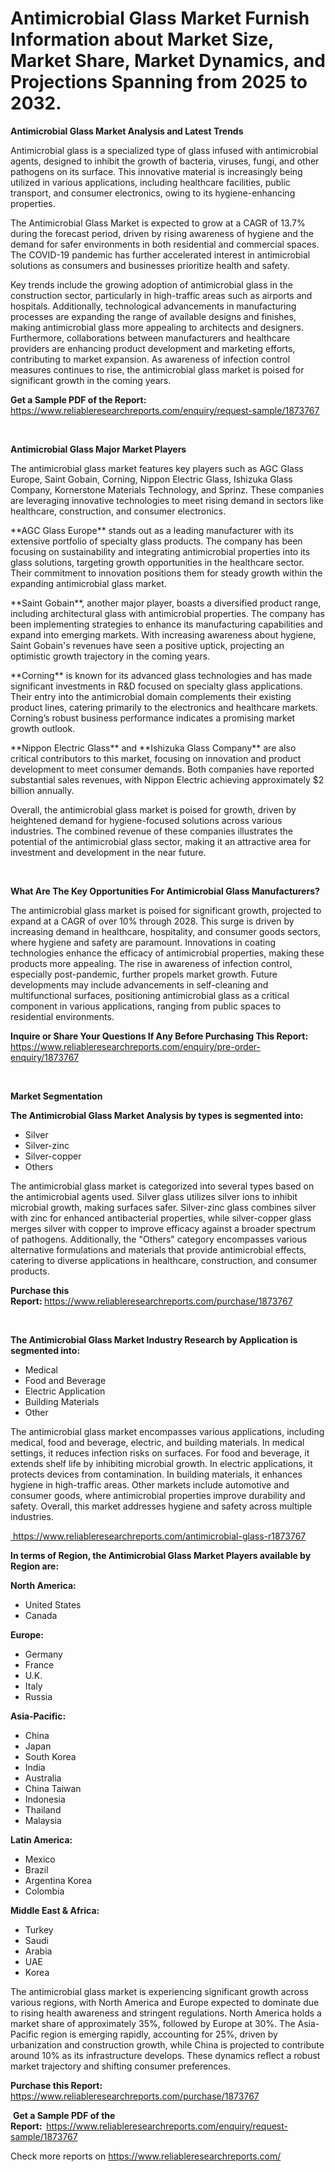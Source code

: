 <p><h1>Antimicrobial Glass Market Furnish Information about Market Size, Market Share, Market Dynamics, and Projections Spanning from 2025 to 2032.</h1></p><p><strong>Antimicrobial Glass Market Analysis and Latest Trends</strong></p>
<p><p>Antimicrobial glass is a specialized type of glass infused with antimicrobial agents, designed to inhibit the growth of bacteria, viruses, fungi, and other pathogens on its surface. This innovative material is increasingly being utilized in various applications, including healthcare facilities, public transport, and consumer electronics, owing to its hygiene-enhancing properties.</p><p>The Antimicrobial Glass Market is expected to grow at a CAGR of 13.7% during the forecast period, driven by rising awareness of hygiene and the demand for safer environments in both residential and commercial spaces. The COVID-19 pandemic has further accelerated interest in antimicrobial solutions as consumers and businesses prioritize health and safety. </p><p>Key trends include the growing adoption of antimicrobial glass in the construction sector, particularly in high-traffic areas such as airports and hospitals. Additionally, technological advancements in manufacturing processes are expanding the range of available designs and finishes, making antimicrobial glass more appealing to architects and designers. Furthermore, collaborations between manufacturers and healthcare providers are enhancing product development and marketing efforts, contributing to market expansion. As awareness of infection control measures continues to rise, the antimicrobial glass market is poised for significant growth in the coming years.</p></p>
<p><strong>Get a Sample PDF of the Report:&nbsp;</strong> <a href="https://www.reliableresearchreports.com/enquiry/request-sample/1873767?utm_campaign=2215&utm_medium=2&utm_source=Github&utm_content=ia&utm_term=31032025&utm_id=antimicrobial-glass">https://www.reliableresearchreports.com/enquiry/request-sample/1873767</a></p>
<p>&nbsp;</p>
<p><strong>Antimicrobial Glass Major Market Players</strong></p>
<p><p>The antimicrobial glass market features key players such as AGC Glass Europe, Saint Gobain, Corning, Nippon Electric Glass, Ishizuka Glass Company, Kornerstone Materials Technology, and Sprinz. These companies are leveraging innovative technologies to meet rising demand in sectors like healthcare, construction, and consumer electronics.</p><p>**AGC Glass Europe** stands out as a leading manufacturer with its extensive portfolio of specialty glass products. The company has been focusing on sustainability and integrating antimicrobial properties into its glass solutions, targeting growth opportunities in the healthcare sector. Their commitment to innovation positions them for steady growth within the expanding antimicrobial glass market.</p><p>**Saint Gobain**, another major player, boasts a diversified product range, including architectural glass with antimicrobial properties. The company has been implementing strategies to enhance its manufacturing capabilities and expand into emerging markets. With increasing awareness about hygiene, Saint Gobain's revenues have seen a positive uptick, projecting an optimistic growth trajectory in the coming years.</p><p>**Corning** is known for its advanced glass technologies and has made significant investments in R&D focused on specialty glass applications. Their entry into the antimicrobial domain complements their existing product lines, catering primarily to the electronics and healthcare markets. Corning’s robust business performance indicates a promising market growth outlook.</p><p>**Nippon Electric Glass** and **Ishizuka Glass Company** are also critical contributors to this market, focusing on innovation and product development to meet consumer demands. Both companies have reported substantial sales revenues, with Nippon Electric achieving approximately $2 billion annually.</p><p>Overall, the antimicrobial glass market is poised for growth, driven by heightened demand for hygiene-focused solutions across various industries. The combined revenue of these companies illustrates the potential of the antimicrobial glass sector, making it an attractive area for investment and development in the near future.</p></p>
<p>&nbsp;</p>
<p><strong>What Are The Key Opportunities For Antimicrobial Glass Manufacturers?</strong></p>
<p><p>The antimicrobial glass market is poised for significant growth, projected to expand at a CAGR of over 10% through 2028. This surge is driven by increasing demand in healthcare, hospitality, and consumer goods sectors, where hygiene and safety are paramount. Innovations in coating technologies enhance the efficacy of antimicrobial properties, making these products more appealing. The rise in awareness of infection control, especially post-pandemic, further propels market growth. Future developments may include advancements in self-cleaning and multifunctional surfaces, positioning antimicrobial glass as a critical component in various applications, ranging from public spaces to residential environments.</p></p>
<p><strong>Inquire or Share Your Questions If Any Before Purchasing This Report:</strong> <a href="https://www.reliableresearchreports.com/enquiry/pre-order-enquiry/1873767?utm_campaign=2215&utm_medium=2&utm_source=Github&utm_content=ia&utm_term=31032025&utm_id=antimicrobial-glass">https://www.reliableresearchreports.com/enquiry/pre-order-enquiry/1873767</a></p>
<p>&nbsp;</p>
<p><strong>Market Segmentation</strong></p>
<p><strong>The Antimicrobial Glass Market Analysis by types is segmented into:</strong></p>
<p><ul><li>Silver</li><li>Silver-zinc</li><li>Silver-copper</li><li>Others</li></ul></p>
<p><p>The antimicrobial glass market is categorized into several types based on the antimicrobial agents used. Silver glass utilizes silver ions to inhibit microbial growth, making surfaces safer. Silver-zinc glass combines silver with zinc for enhanced antibacterial properties, while silver-copper glass merges silver with copper to improve efficacy against a broader spectrum of pathogens. Additionally, the "Others" category encompasses various alternative formulations and materials that provide antimicrobial effects, catering to diverse applications in healthcare, construction, and consumer products.</p></p>
<p><strong>Purchase this Report:&nbsp;</strong><a href="https://www.reliableresearchreports.com/purchase/1873767?utm_campaign=2215&utm_medium=2&utm_source=Github&utm_content=ia&utm_term=31032025&utm_id=antimicrobial-glass">https://www.reliableresearchreports.com/purchase/1873767</a></p>
<p>&nbsp;</p>
<p><strong>The Antimicrobial Glass Market Industry Research by Application is segmented into:</strong></p>
<p><ul><li>Medical</li><li>Food and Beverage</li><li>Electric Application</li><li>Building Materials</li><li>Other</li></ul></p>
<p><p>The antimicrobial glass market encompasses various applications, including medical, food and beverage, electric, and building materials. In medical settings, it reduces infection risks on surfaces. For food and beverage, it extends shelf life by inhibiting microbial growth. In electric applications, it protects devices from contamination. In building materials, it enhances hygiene in high-traffic areas. Other markets include automotive and consumer goods, where antimicrobial properties improve durability and safety. Overall, this market addresses hygiene and safety across multiple industries.</p></p>
<p><a href="https://www.reliableresearchreports.com/antimicrobial-glass-r1873767?utm_campaign=2215&utm_medium=2&utm_source=Github&utm_content=ia&utm_term=31032025&utm_id=antimicrobial-glass">&nbsp;https://www.reliableresearchreports.com/antimicrobial-glass-r1873767</a></p>
<p><strong>In terms of Region, the Antimicrobial Glass Market Players available by Region are:</strong></p>
<p>
    <p> <strong> North America: </strong>
        <ul>
            <li>United States</li>
            <li>Canada</li>
        </ul>
        </p> 
    <p> <strong> Europe: </strong>
        <ul>
            <li>Germany</li>
            <li>France</li>
            <li>U.K.</li>
            <li>Italy</li>
            <li>Russia</li>
        </ul>
        </p> 
    <p> <strong> Asia-Pacific: </strong>
        <ul>
            <li>China</li>
            <li>Japan</li>
            <li>South Korea</li>
            <li>India</li>
            <li>Australia</li>
            <li>China Taiwan</li>
            <li>Indonesia</li>
            <li>Thailand</li>
            <li>Malaysia</li>
        </ul>
        </p> 
    <p> <strong> Latin America: </strong>
        <ul>
            <li>Mexico</li>
            <li>Brazil</li>
            <li>Argentina Korea</li>
            <li>Colombia</li>
        </ul>
        </p> 
    <p> <strong> Middle East & Africa: </strong>
        <ul>
            <li>Turkey</li>
            <li>Saudi</li>
            <li>Arabia</li>
            <li>UAE</li>
            <li>Korea</li>
        </ul>
    </p>
    </p>
<p><p>The antimicrobial glass market is experiencing significant growth across various regions, with North America and Europe expected to dominate due to rising health awareness and stringent regulations. North America holds a market share of approximately 35%, followed by Europe at 30%. The Asia-Pacific region is emerging rapidly, accounting for 25%, driven by urbanization and construction growth, while China is projected to contribute around 10% as its infrastructure develops. These dynamics reflect a robust market trajectory and shifting consumer preferences.</p></p>
<p><strong>Purchase this Report: </strong><a href="https://www.reliableresearchreports.com/purchase/1873767?utm_campaign=2215&utm_medium=2&utm_source=Github&utm_content=ia&utm_term=31032025&utm_id=antimicrobial-glass">https://www.reliableresearchreports.com/purchase/1873767</a></p>
<p>&nbsp;<strong>Get a Sample PDF of the Report:&nbsp;&nbsp;</strong><a href="https://www.reliableresearchreports.com/enquiry/request-sample/1873767?utm_campaign=2215&utm_medium=2&utm_source=Github&utm_content=ia&utm_term=31032025&utm_id=antimicrobial-glass">https://www.reliableresearchreports.com/enquiry/request-sample/1873767</a></p>
<p><strong></strong></p>
<p>Check more reports on <a href="https://www.reliableresearchreports.com/?utm_campaign=2215&utm_medium=2&utm_source=Github&utm_content=ia&utm_term=31032025&utm_id=antimicrobial-glass">https://www.reliableresearchreports.com/</a></p>